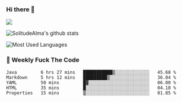 ### Hi there 👋

<p>
  <a href="https://count.getloli.com/"><img src="https://count.getloli.com/get/@:solitudealma"></a>
</p>

![SolitudeAlma's github stats](https://github-readme-stats.vercel.app/api?username=solitudealma&show_icons=true&theme=radical)

![Most Used Languages](https://github-readme-stats.vercel.app/api/top-langs/?username=solitudealma&layout=compact&hide_border=true&theme=dark)
<!-- ![visitors](https://visitor-badge.glitch.me/badge?page_id=solitudealma.solitudealma.id) -->


### :dart: Weekly Fuck The Code

<!--START_SECTION:waka-->
```text
Java         6 hrs 27 mins   ███████████▒░░░░░░░░░░░░░   45.68 % 
Markdown     5 hrs 12 mins   █████████▒░░░░░░░░░░░░░░░   36.84 % 
YAML         50 mins         █▓░░░░░░░░░░░░░░░░░░░░░░░   06.00 % 
HTML         35 mins         █░░░░░░░░░░░░░░░░░░░░░░░░   04.18 % 
Properties   15 mins         ▒░░░░░░░░░░░░░░░░░░░░░░░░   01.85 % 
```
<!--END_SECTION:waka-->
